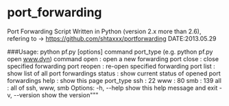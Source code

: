 port_forwarding
===============
Port Forwarding Script Written in Python (version 2.x more than 2.6), refering to -> https://github.com/shtaxxx/portforwarding
DATE:2013.05.29

###Usage: 
python pf.py [options] command port_type
(e.g. python pf.py open www.dyn)
command
  open   : open a new forwarding port
  close  : close specified forwarding port
  reopen : re-open specified forwarding port 
  list   : show list of all port forwardings
  status : show current status of opened port forwardings
  help   : show this page
port_type
  ssh : 22
  www : 80
  smb : 139
  all : all of ssh, www, smb
Options:
  -h, --help     show this help message and exit
  -v, --version  show the version"""
